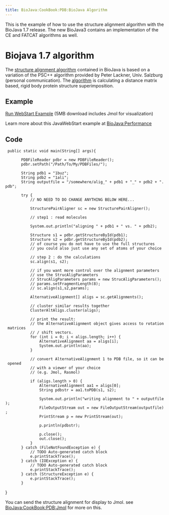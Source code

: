 ```yaml
---
title: BioJava:CookBook:PDB:BioJava Algorithm
---
```


This is the example of how to use the structure alignment algorithm with
the BioJava 1.7 release. The new BioJava3 contains an implementation of
the CE and FATCAT algorithms as well.

Biojava 1.7 algorithm
=====================

The [structure alignment
algorithm](BioJava:CookBook:PDB:aboutalign "wikilink") contained in
BioJava is based on a variation of the PSC++ algorithm provided by Peter
Lackner, Univ. Salzburg (personal communication). The
[algorithm](BioJava:CookBook:PDB:aboutalign "wikilink") is calculating a
distance matrix based, rigid body protein structure superimposition.

Example
-------

[Run WebStart
Example](http://www.biojava.org/download/performance/biojava-structure-example1.jnlp)
(5MB download includes Jmol for visualization)

Learn more about this JavaWebStart example at <BioJava:Performance>

Code
----

<java>

` public static void main(String[] args){`

`       PDBFileReader pdbr = new PDBFileReader();`  
`       pdbr.setPath("/Path/To/My/PDBFiles/");`

`       String pdb1 = "1buz";`  
`       String pdb2 = "1ali";`  
`       String outputfile = "/somewhere/alig_" + pdb1 + "_" + pdb2 + ".pdb";`

`       try {`  
`           // NO NEED TO DO CHANGE ANYTHING BELOW HERE...`

`           StructurePairAligner sc = new StructurePairAligner();`

`           // step1 : read molecules`

`           System.out.println("aligning " + pdb1 + " vs. " + pdb2);`

`           Structure s1 = pdbr.getStructureById(pdb1);`  
`           Structure s2 = pdbr.getStructureById(pdb2);`  
`           // of course you do not have to use the full structures`  
`           // you could also just use any set of atoms of your choice`

`           // step 2 : do the calculations`  
`           sc.align(s1, s2);`

`           // if you want more control over the alignment parameters`  
`           // use the StrucAligParameters`  
`           // StrucAligParameters params = new StrucAligParameters();`  
`           // params.setFragmentLength(8);`  
`           // sc.align(s1,s2,params);`

`           AlternativeAlignment[] aligs = sc.getAlignments();`

`           // cluster similar results together`  
`           ClusterAltAligs.cluster(aligs);`

`           // print the result:`  
`           // the AlternativeAlignment object gives access to rotation matrices`  
`           // / shift vectors.`  
`           for (int i = 0; i < aligs.length; i++) {`  
`               AlternativeAlignment aa = aligs[i];`  
`               System.out.println(aa);`  
`           }`

`           // convert AlternativeAlignment 1 to PDB file, so it can be opened`  
`           // with a viewer of your choice`  
`           // (e.g. Jmol, Rasmol)`

`           if (aligs.length > 0) {`  
`               AlternativeAlignment aa1 = aligs[0];`  
`               String pdbstr = aa1.toPDB(s1, s2);`

`               System.out.println("writing alignment to " + outputfile);`  
`               FileOutputStream out = new FileOutputStream(outputfile);`  
`               PrintStream p = new PrintStream(out);`

`               p.println(pdbstr);`

`               p.close();`  
`               out.close();`  
`           }`  
`       } catch (FileNotFoundException e) {`  
`           // TODO Auto-generated catch block`  
`           e.printStackTrace();`  
`       } catch (IOException e) {`  
`           // TODO Auto-generated catch block`  
`           e.printStackTrace();`  
`       } catch (StructureException e) {`  
`           e.printStackTrace();`  
`       }`

} </java>

You can send the structure alignment for display to Jmol. see
<BioJava:CookBook:PDB:Jmol> for more on this.
